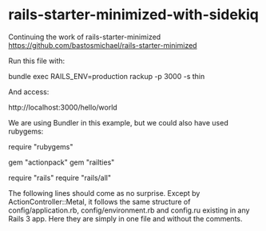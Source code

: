 rails-starter-minimized-with-sidekiq
====================================

Continuing the work of rails-starter-minimized https://github.com/bastosmichael/rails-starter-minimized

 Run this file with:

   bundle exec RAILS_ENV=production rackup -p 3000 -s thin

 And access:

   http://localhost:3000/hello/world

 We are using Bundler in this example, but we could also
 have used rubygems:

   require "rubygems"

   gem "actionpack"
   gem "railties"

   require "rails"
   require "rails/all"
 
 The following lines should come as no surprise. Except by
 ActionController::Metal, it follows the same structure of
 config/application.rb, config/environment.rb and config.ru
 existing in any Rails 3 app. Here they are simply in one
 file and without the comments.
